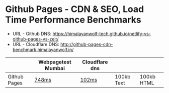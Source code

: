# Github Pages - CDN & SEO, Load Time Performance Benchmarks
- URL - Github DNS: https://himalayanwolf-tech.github.io/netlify-vs-github-pages-vs-zeit/
- URL - Cloudflare DNS: http://github-pages-cdn-benchmark.himalayanwolf.in/

|              |    Webpagetest Mumbai     |        Cloudflare dns        |            |            |
|--------------|---------|----------------|------------|------------|
| Github Pages | [748ms](https://www.webpagetest.org/result/200912_VT_1d5135261080b5a655773ebb16d7d851/) | [102ms](https://www.webpagetest.org/result/200912_8J_92da7fd8c5c6257c319c5fe313ab5a94/) | 100kb Text | 100kb HTML |
